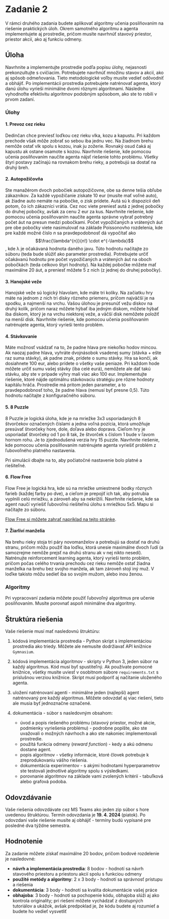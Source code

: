 # Zadanie 2

V rámci druhého zadania budete aplikovať algoritmy učenia posilňovaním na riešenie praktických úloh. Okrem samotného algoritmu a agenta implementujete aj prostredie, pričom musíte navrhnúť stavový priestor, priestor akcií, ako aj funkciu odmeny.

## Úloha
Navrhnite a implementujte prostredie podľa popisu úlohy, nejasnosti prekonzultujte s cvičiacim. Potrebujete navrhnúť množinu stavov a akcií, ako aj spôsob odmeňovania. Tieto metodologické voľby musíte vedieť odôvodniť a obhájiť. Po implementácii prostredia potrebujete natrénovať agenta, ktorý danú úlohu vyrieši minimálne dvomi rôznymi algoritmami. Následne vyhodnoťte efektivitu algoritmov podobným spôsobom, ako ste to robili v prvom zadaní.

### Úlohy

#### 1. Prevoz cez rieku
Dedinčan chce previesť loďkou cez rieku vlka, kozu a kapustu. Pri každom prechode však môže zobrať so sebou iba jednu vec. Na žiadnom brehu nemôže ostať vlk spolu s kozou, inak ju zožerie. Rovnaký osud čaká aj kapustu ak ostane osamote s kozou. Navrhnite riešenie, kde pomocou učenia posilňovaním naučíte agenta nájsť riešenie tohto problému. Všetky štyri postavy začínajú na rovnakom brehu rieky, a potrebujú sa dostať na druhý breh.

#### 2. Autopožičovňa
Ste manažérom dvoch pobočiek autopožičovne, obe sa denne tešia obľube zákazníkov. Za každé vypožičanie získate 10 eur (musíte mať voľné auto), ak žiadne auto nemáte na pobočke, o zisk prídete. Autá sú k dispozícii deň potom, čo ich zákazníci vrátia. Cez noc viete preniesť autá z jednej pobočky do druhej pobočky, avšak za cenu 2 eur za kus.
Navrhnite riešenie, kde pomocou učenia posilňovaním naučíte agenta správne vybrať potrebný počet áut na presun medzi pobočkami. Počet vypožičaných a vrátených áut pre obe pobočky viete nasimulovať na základe Poissonovho rozdelenia, kde pre každé možné číslo *n* sa pravdepodobnosť dá vypočítať ako $$\frac{\lambda^{n}}{n!} \cdot e^{-\lambda}$$, kde λ je očakávaná hodnota daného javu. Túto hodnotu načítajte zo súboru (teda bude slúžiť ako parameter prostredia). Potrebujete určiť očakávanú hodnotu pre počet vypožičaných a vrátených áut na oboch pobočkách (teda celkovo štyri hodnoty). Na každej pobočke môžete mať maximálne 20 áut, a preniesť môžete 5 z nich (z jednej do druhej pobočky).

#### 3. Hanojské veže
Hanojské veže sú logický hlavolam, kde máte tri kolíky. Na začiatku hry máte na jednom z nich tri disky rôzneho priemeru, pričom najväčší je na spodku, a najmenší na vrchu. Vašou úlohou je presunúť vežu diskov na druhý kolík, pričom naraz môžete hýbať iba jedným diskom, môžete hýbať iba diskom, ktorý je na vrchu niektorej veže, a väčší disk nemôžete položiť na menší disk. Navrhnite riešenie, kde pomocou učenia posilňovaním natrénujete agenta, ktorý vyrieši tento problém.

#### 4. Stávkovanie
Máte možnosť vsádzať na to, že padne hlava pre niekoľko hodov mincou. Ak naozaj padne hlava, vyhráte dvojnásobok vsadenej sumy (stávka + ešte raz suma stávky), ak padne znak, prídete o sumu stávky. Hra sa končí, ak dosiahnete 100 eur, alebo prídete o všetky vaše peniaze. Pri každom hode môžete určiť sumu vašej stávky (iba celé eurá), nemôžete ale dať takú stávku, aby ste v prípade výhry mali viac ako 100 eur. Implementujte riešenie, ktoré nájde optimálnu stávkovaciu stratégiu pre rôzne hodnoty kapitálu hráča. Prostredie má pritom jeden parameter, a to pravdepodobnosť toho, že padne hlava (nemusí byť presne 0,5). Túto hodnotu načítajte z konfiguračného súboru.

#### 5. 8 Puzzle
8 Puzzle je logická úloha, kde je na mriežke 3x3 usporiadaných 8 štvorčekov označených číslami a jedna voľná pozícia, ktorá umožňuje presúvať štvorčeky hore, dole, doľava alebo doprava. Cieľom hry je usporiadať štvorčeky od 1 po 8 tak, že štvorček s číslom 1 bude v ľavom hornom rohu. Je to zjednodušená verzia hry 15 puzzle. Navrhnite riešenie, kde pomocou učenia posilňovaním natrénujete agenta vyriešiť problém z ľubovoľného platného nastavenia.

Pri simulácii dbajte na to, aby počiatočné nastavenie bolo platné a riešiteľné.

#### 6. Flow Free
Flow Free je logická hra, kde sú na mriežke umiestnené bodky rôznych farieb (každej farby po dve), a cieľom je prepojiť ich tak, aby potrubia vyplnili celú mriežku, a zároveň aby sa nekrížili. Navrhnite riešenie, kde sa agent naučí vyriešiť ľubovoľnú riešiteľnú úlohu s mriežkou 5x5. Mapu si načítajte zo súboru.

[Flow Free si môžete zahrať napríklad na tejto stránke](https://www.silvergames.com/en/flow-free).

#### 7. Žiarliví manželia
Na brehu rieky stoja tri páry novomanželov a potrebujú sa dostať na druhú stranu, pričom môžu použiť iba loďku, ktorá unesie maximálne dvoch ľudí (a samozrejme nemôže prejsť na druhú stranu ak v nej nikto nesedí). Natrénujte reinforcement learning agenta, ktorý vyrieši tento problém, pričom počas celého trvania prechodu cez rieku nemôže ostať žiadna manželka na brehu bez svojho manžela, ak tam zároveň stojí iný muž. V loďke takisto môžu sedieť iba so svojím mužom, alebo inou ženou.

### Algoritmy
Pri vypracovaní zadania môžete použiť ľubovoľný algoritmus pre učenie posilňovaním. Musíte porovnať aspoň minimálne dva algoritmy.

## Štruktúra riešenia
Vaše riešenie musí mať nasledovnú štruktúru:

1. kódová implementácia prostredia - Python skript s implementáciou prostredia ako triedy. Môžete ale nemusíte dodržiavať API knižnice `Gymnasium`.
2. kódová implementácia algoritmov - skripty v Python 3, jeden súbor na každý algoritmus. Kód musí byť spustiteľný. Ak používate pomocné knižnice, všetky musíte uviesť v osobitnom súbore `requirements.txt` s príslušnou verziou knižnice. Skript musí podporiť aj načítanie uloženého agenta.
3. uložení natrénovaní agenti - minimálne jeden (najlepší) agent natrénovaný pre každý algoritmus. Môžete odovzdať aj viac riešení, tieto ale musia byť jednoznačne označené.
4. dokumentácia - súbor s nasledovným obsahom:

    * úvod a popis riešeného problému (stavový priestor, možné akcie, podmienky vyriešenia problému) - podrobne popíšte, ako ste uvažovali o možných návrhoch a ako ste nakoniec implementovali prostredie.
    * použitá funkcia odmeny (*reward function*) - kedy a akú odmenu dostane agent.
    * popis algoritmov - všetky informácie, ktoré človek potrebuje k zreprodukovaniu vášho riešenia.
    * dokumentácia experimentov - s akými hodnotami hyperparametrov ste testovali jednotlivé algoritmy spolu s výsledkami.
    * porovnanie algoritmov na základe vami zvolených kritérií - tabuľková alebo grafová podoba.

## Odovzdávanie
Vaše riešenia odovzdávate cez MS Teams ako jeden zip súbor s hore uvedenou štruktúrou. Termín odovzdania je **19. 4. 2024** (piatok). Po odovzdaní vaše riešenie musíte aj obhájiť - termíny budú vypísané pre posledné dva týždne semestra.

## Hodnotenie
Za zadanie môžete získať maximálne 20 bodov, pričom bodové rozdelenie je nasledovné:

* **návrh a implementácia prostredia**: 8 bodov - hodnotí sa návrh stavového priestoru a priestoru akcií spolu s funkciou odmeny
* **použité metódy a algoritmy**: 2 x 3 body - hodnotí sa správnosť prístupu a riešenia
* **dokumentácia**: 3 body - hodnotí sa kvalita dokumentácie vašej práce
* **obhajoba**: 3 body - hodnotí sa pochopenie kódu, obhajoba slúži aj ako kontrola originality; pri riešení môžete vychádzať z dostupných tutoriálov a ukážok, avšak predpoklad je, že kódu budete aj rozumieť a budete ho vedieť vysvetliť
